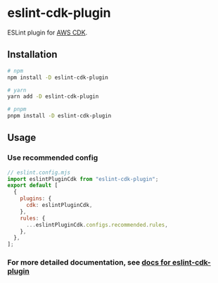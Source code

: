 # eslint-cdk-plugin

ESLint plugin for [AWS CDK](https://github.com/aws/aws-cdk).

## Installation

```bash
# npm
npm install -D eslint-cdk-plugin

# yarn
yarn add -D eslint-cdk-plugin

# pnpm
pnpm install -D eslint-cdk-plugin
```

## Usage

### Use recommended config

```js
// eslint.config.mjs
import eslintPluginCdk from "eslint-cdk-plugin";
export default [
  {
    plugins: {
      cdk: eslintPluginCdk,
    },
    rules: {
      ...eslintPluginCdk.configs.recommended.rules,
    },
  },
];
```

### For more detailed documentation, see [docs for eslint-cdk-plugin](https://eslint-plugin-cdk.dev/)
